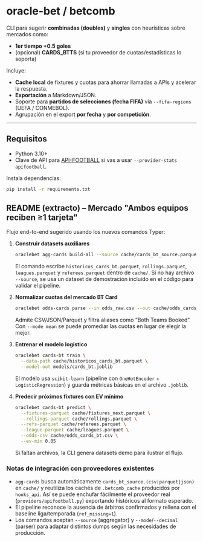 # oracle-bet / betcomb

CLI para sugerir **combinadas (doubles)** y **singles** con heurísticas sobre mercados como:
- **1er tiempo +0.5 goles**
- (opcional) **CARDS_BTTS** (si tu proveedor de cuotas/estadísticas lo soporta)

Incluye:
- **Cache local** de fixtures y cuotas para ahorrar llamadas a APIs y acelerar la respuesta.
- **Exportación** a Markdown/JSON.
- Soporte para **partidos de selecciones (fecha FIFA)** vía `--fifa-regions` (UEFA / CONMEBOL).
- Agrupación en el export **por fecha** y **por competición**.

---

## Requisitos

- Python 3.10+
- Clave de API para [API-FOOTBALL](https://www.api-football.com/) si vas a usar `--provider-stats apifootball`.

Instala dependencias:

```bash
pip install -r requirements.txt
```

## README (extracto) – Mercado "Ambos equipos reciben ≥1 tarjeta"

Flujo end-to-end sugerido usando los nuevos comandos Typer:

1. **Construir datasets auxiliares**
   ```bash
   oraclebet agg-cards build-all --source cache/cards_bt_source.parquet
   ```
   El comando escribe `historicos_cards_bt.parquet`, `rollings.parquet`,
   `leagues.parquet` y `referees.parquet` dentro de `cache/`. Si no hay
   archivo `--source`, se usa un dataset de demostración incluido en el
   código para validar el pipeline.

2. **Normalizar cuotas del mercado BT Card**
   ```bash
   oraclebet odds-cards parse --in odds_raw.csv --out cache/odds_cards_bt.csv
   ```
   Admite CSV/JSON/Parquet y filtra aliases como “Both Teams Booked”. Con
   `--mode mean` se puede promediar las cuotas en lugar de elegir la mejor.

3. **Entrenar el modelo logístico**
   ```bash
   oraclebet cards-bt train \
     --data-path cache/historicos_cards_bt.parquet \
     --model-out models/cards_bt.joblib
   ```
   El modelo usa `scikit-learn` (pipeline con `OneHotEncoder` +
   `LogisticRegression`) y guarda métricas básicas en el archivo `.joblib`.

4. **Predecir próximos fixtures con EV mínimo**
   ```bash
   oraclebet cards-bt predict \
     --fixtures-parquet cache/fixtures_next.parquet \
     --rollings-parquet cache/rollings.parquet \
     --refs-parquet cache/referees.parquet \
     --league-parquet cache/leagues.parquet \
     --odds-csv cache/odds_cards_bt.csv \
     --ev-min 0.05
   ```
   Si faltan archivos, la CLI genera datasets demo para ilustrar el flujo.

### Notas de integración con proveedores existentes

- `agg-cards` busca automáticamente `cards_bt_source.(csv|parquet|json)` en
  `cache/` y reutiliza los cachés de `.betcomb_cache` producidos por
  `hooks_api`. Así se puede enchufar fácilmente el proveedor real
  (`providers/apifootball.py`) exportando históricos al formato esperado.
- El pipeline reconoce la ausencia de árbitros confirmados y rellena con el
  baseline liga/temporada (`ref_missing=1`).
- Los comandos aceptan `--source` (aggregator) y `--mode`/`--decimal`
  (parser) para adaptar distintos dumps según las necesidades de producción.
